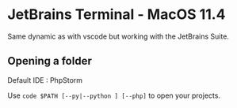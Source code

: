 # JetBrains Terminal - MacOS 11.4
Same dynamic as with vscode but working with the JetBrains Suite.

## Opening a folder
Default IDE : PhpStorm

Use `code $PATH [--py|--python ] [--php]` to open your projects.
